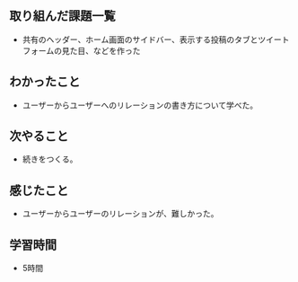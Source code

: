 ## 取り組んだ課題一覧
- 共有のヘッダー、ホーム画面のサイドバー、表示する投稿のタブとツイートフォームの見た目、などを作った

## わかったこと
- ユーザーからユーザーへのリレーションの書き方について学べた。

## 次やること
- 続きをつくる。

## 感じたこと
- ユーザーからユーザーのリレーションが、難しかった。

## 学習時間
- 5時間